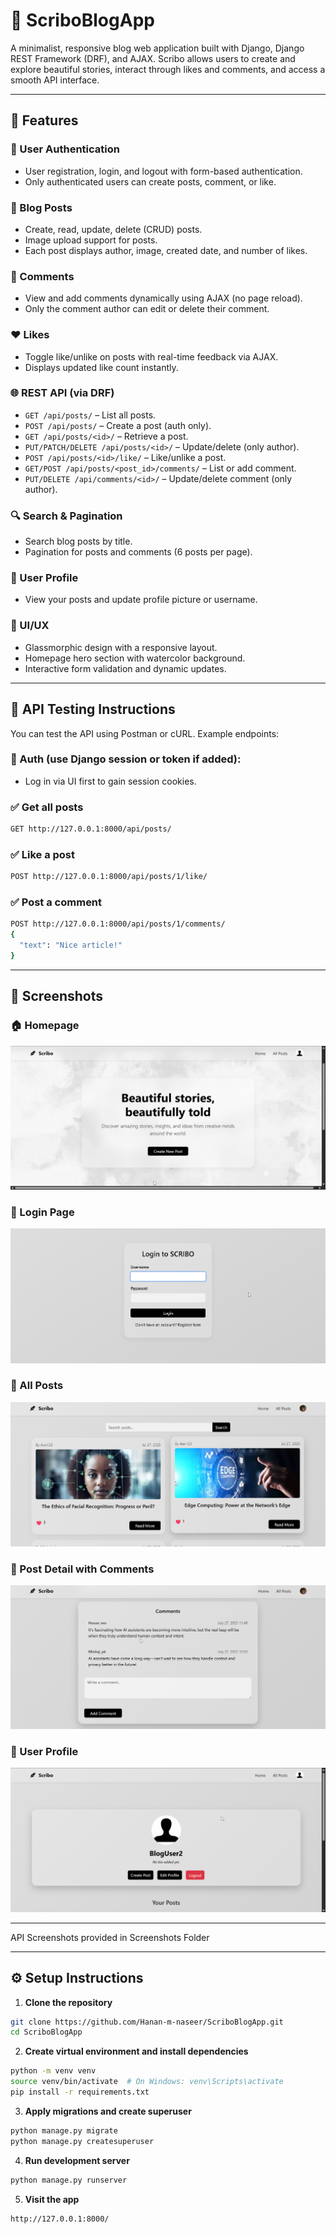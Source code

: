 # 📓 ScriboBlogApp

A minimalist, responsive blog web application built with Django, Django REST Framework (DRF), and AJAX. Scribo allows users to create and explore beautiful stories, interact through likes and comments, and access a smooth API interface.

---

## 🚀 Features

### 👤 User Authentication
- User registration, login, and logout with form-based authentication.
- Only authenticated users can create posts, comment, or like.

### 📝 Blog Posts
- Create, read, update, delete (CRUD) posts.
- Image upload support for posts.
- Each post displays author, image, created date, and number of likes.

### 💬 Comments
- View and add comments dynamically using AJAX (no page reload).
- Only the comment author can edit or delete their comment.

### ❤️ Likes
- Toggle like/unlike on posts with real-time feedback via AJAX.
- Displays updated like count instantly.

### 🌐 REST API (via DRF)
- `GET /api/posts/` – List all posts.
- `POST /api/posts/` – Create a post (auth only).
- `GET /api/posts/<id>/` – Retrieve a post.
- `PUT/PATCH/DELETE /api/posts/<id>/` – Update/delete (only author).
- `POST /api/posts/<id>/like/` – Like/unlike a post.
- `GET/POST /api/posts/<post_id>/comments/` – List or add comment.
- `PUT/DELETE /api/comments/<id>/` – Update/delete comment (only author).

### 🔍 Search & Pagination
- Search blog posts by title.
- Pagination for posts and comments (6 posts per page).

### 👤 User Profile
- View your posts and update profile picture or username.

### 💎 UI/UX
- Glassmorphic design with a responsive layout.
- Homepage hero section with watercolor background.
- Interactive form validation and dynamic updates.

---

## 🧪 API Testing Instructions

You can test the API using Postman or cURL. Example endpoints:

### 🔐 Auth (use Django session or token if added):
- Log in via UI first to gain session cookies.

### ✅ Get all posts
```bash
GET http://127.0.0.1:8000/api/posts/
```

### ✅ Like a post
```bash
POST http://127.0.0.1:8000/api/posts/1/like/
```

### ✅ Post a comment
```bash
POST http://127.0.0.1:8000/api/posts/1/comments/
{
  "text": "Nice article!"
}
```

---

## 📸 Screenshots

### 🏠 Homepage
![Homepage](Screenshots/home.png)

### 🔐 Login Page
![Login](Screenshots/login.png)

### 📰 All Posts
![Posts](Screenshots/posts.png)

### 📝 Post Detail with Comments
![Post Detail](Screenshots/comments.png)

### 👤 User Profile
![Profile](Screenshots/profile.png)


---
API Screenshots provided in Screenshots Folder

---


## ⚙️ Setup Instructions

1. **Clone the repository**
```bash
git clone https://github.com/Hanan-m-naseer/ScriboBlogApp.git
cd ScriboBlogApp
```

2. **Create virtual environment and install dependencies**
```bash
python -m venv venv
source venv/bin/activate  # On Windows: venv\Scripts\activate
pip install -r requirements.txt
```

3. **Apply migrations and create superuser**
```bash
python manage.py migrate
python manage.py createsuperuser
```

4. **Run development server**
```bash
python manage.py runserver
```

5. **Visit the app**
```
http://127.0.0.1:8000/
```

